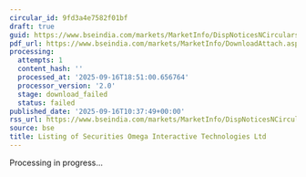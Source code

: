 ```yaml
---
circular_id: 9fd3a4e7582f01bf
draft: true
guid: https://www.bseindia.com/markets/MarketInfo/DispNoticesNCirculars.aspx?Noticeid={FF1DD8F6-C3AD-425A-85ED-0386AC52430D}&noticeno=20250916-24&dt=09/16/2025&icount=24&totcount=79&flag=0
pdf_url: https://www.bseindia.com/markets/MarketInfo/DownloadAttach.aspx?id=20250916-24&attachedId=
processing:
  attempts: 1
  content_hash: ''
  processed_at: '2025-09-16T18:51:00.656764'
  processor_version: '2.0'
  stage: download_failed
  status: failed
published_date: '2025-09-16T10:37:49+00:00'
rss_url: https://www.bseindia.com/markets/MarketInfo/DispNoticesNCirculars.aspx?Noticeid={FF1DD8F6-C3AD-425A-85ED-0386AC52430D}&noticeno=20250916-24&dt=09/16/2025&icount=24&totcount=79&flag=0
source: bse
title: Listing of Securities Omega Interactive Technologies Ltd
---
```


Processing in progress...